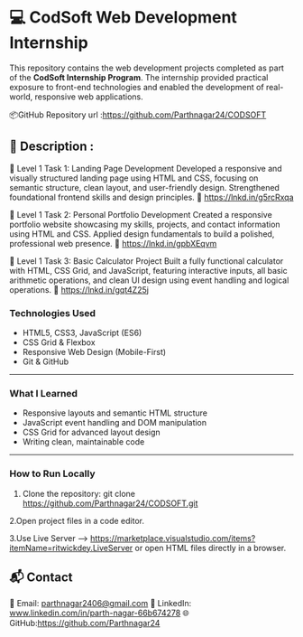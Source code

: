 # 💻 CodSoft Web Development Internship
This repository contains the web development projects completed as part of the **CodSoft Internship Program**. The internship provided practical exposure to front-end technologies and enabled the development of real-world, responsive web applications.

📦GitHub Repository url :https://github.com/Parthnagar24/CODSOFT

📄 Description :
---------
🚀 Level 1 Task 1: Landing Page Development
Developed a responsive and visually structured landing page using HTML and CSS, focusing on semantic structure, clean layout, and user-friendly design. Strengthened foundational frontend skills and design principles.
🔗 https://lnkd.in/g5rcRxqa

🚀 Level 1 Task 2: Personal Portfolio Development
Created a responsive portfolio website showcasing my skills, projects, and contact information using HTML and CSS. Applied design fundamentals to build a polished, professional web presence.
🔗 https://lnkd.in/gpbXEqvm

🚀 Level 1 Task 3: Basic Calculator Project
Built a fully functional calculator with HTML, CSS Grid, and JavaScript, featuring interactive inputs, all basic arithmetic operations, and clean UI design using event handling and logical operations.
🔗  https://lnkd.in/gqt4Z25j

### Technologies Used
- HTML5, CSS3, JavaScript (ES6)
- CSS Grid & Flexbox
- Responsive Web Design (Mobile-First)
- Git & GitHub

---

### What I Learned
- Responsive layouts and semantic HTML structure
- JavaScript event handling and DOM manipulation
- CSS Grid for advanced layout design
- Writing clean, maintainable code

---

### How to Run Locally
1. Clone the repository:
git clone https://github.com/Parthnagar24/CODSOFT.git 

2.Open project files in a code editor.

3.Use Live Server --> https://marketplace.visualstudio.com/items?itemName=ritwickdey.LiveServer  or open HTML files directly in a browser.


📬 Contact
-
📧 Email: parthnagar2406@gmail.com
💼 LinkedIn: www.linkedin.com/in/parth-nagar-66b674278
🌐 GitHub:https://github.com/Parthnagar24

